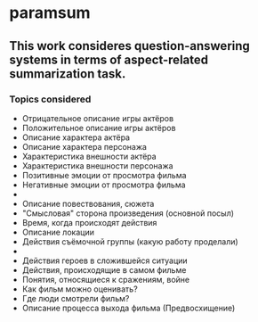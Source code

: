 # paramsum

## This work consideres question-answering systems in terms of aspect-related summarization task.

### Topics considered
* Отрицательное описание игры актёров
* Положительное описание игры актёров
* Описание характера актёра
* Описание характера персонажа
* Характеристика внешности актёра
* Характеристика внешности персонажа
* Позитивные эмоции от просмотра фильма
* Негативные эмоции от просмотра фильма
* 
* Описание повествования, сюжета
* "Смысловая" сторона произведения  (основной посыл)
* Время, когда происходят действия
* Описание локации
* Действия съёмочной группы (какую работу проделали)
* 
* Действия героев в сложившейся ситуации
* Действия, происходящие в самом фильме
* Понятия, относящиеся к сражениям, войне
* Как фильм можно оценивать?
* Где люди смотрели фильм?
* Описание процесса выхода фильма (Предвосхищение)
